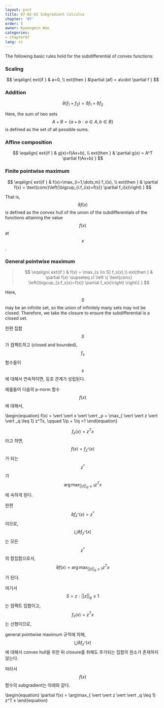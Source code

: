 ```yaml
---
layout: post
title: 07-02-02 Subgradient Calculus
chapter: '07'
order: 5
owner: Kyeongmin Woo
categories:
- chapter07
lang: vi
---
```



The following basic rules hold for the subdifferential of convex functions:

### Scaling

>
$$
\eqalign{
	ext{if } & a>0, \\
	ext{then } &\partial (af) = a\cdot \partial f
}
$$

### Addition

>
$$\partial(f_1 + f_2) = \partial f_1 + \partial f_2$$

Here, the sum of two sets $$A+B= \{a+b:a\in A, b \in B\}$$ is defined as the set of all possible sums.

### Affine composition

>
$$
\eqalign{
	ext{if } & g(x)=f(Ax+b), \\
	ext{then } & \partial g(x) = A^T \partial f(Ax+b)
}
$$

### Finite pointwise maximum

>
$$
\eqalign{
	ext{if } & f(x)=\max_{i=1,\dots,m} f_i(x), \\
	ext{then } & \partial f(x) = \text{conv}\left(\bigcup_{i:f_i(x)=f(x)} \partial f_i(x)\right)
}
$$

That is, $$\partial f(x)$$ is defined as the convex hull of the union of the subdifferentials of the functions attaining the value $$f(x)$$ at $$x$$.

### General pointwise maximum

>$$
\eqalign{
	ext{if } & f(x) = \max_{s \in S} f_s(x),\\ 
	ext{then } & \partial f(x) \supseteq cl \left \{ \text{conv} \left(\bigcup_{s:f_s(x)=f(x)} \partial f_s(x)\right) \right\}
}
$$

Here, $$S$$ may be an infinite set, so the union of infinitely many sets may not be closed. Therefore, we take the closure to ensure the subdifferential is a closed set.

한편 집합 $$S$$가 컴팩트하고 (closed and bounded), $$f_s$$ 함수들이 $$s$$에 대해서 연속적이면, 등호 관계가 성립된다. 

예를들어 다음의 p-norm 함수 $$f(x)$$에 대해서,  
>
\begin{equation}
f(x) =  \vert  \vert x \vert  \vert \_p = \max_{ \vert  \vert z \vert  \vert _q \leq 1} z^Tx, \qquad 1/p + 1/q =1
\end{equation}

$$f_z(x)=z^Tx$$라고 하면, $$f(x)=f_{z^*}(x)$$가 되는 $$z^*$$가 $$\arg\max_{ \vert  \vert z \vert  \vert _q \leq 1} z^Tx$$에 속하게 된다. 

한편 $$\partial f_{z^*}(x)=z^*$$ 이므로, $$\bigcup \partial f_{z^*}(x)$$는 모든 $$z^*$$의 합집합으로서, $$\partial f(x) = \arg\max_{ \vert  \vert z \vert  \vert _q \leq 1} z^Tx$$ 가 된다.  

여기서 $$S={z: \vert  \vert z \vert  \vert _q \leq 1}$$는 컴팩트 집합이고, $$f_z(x)=z^Tx$$는 선형이므로,

general pointwise maximum 규칙에 의해,  $$\bigcup \partial f_{z^*}(x)$$에 대해서 convex hull을 취한 뒤 closure를 취해도 추가되는 집합의 원소가 존재하지 않는다. 

따라서 $$f(x)$$ 함수의 subgradient는 아래와 같다.

>
\begin{equation}
\partial f(x) = \arg\max_{ \vert  \vert z \vert  \vert _q \leq 1} z^T x
\end{equation}
